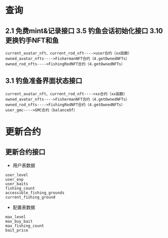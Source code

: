 # 查询
## 2.1 免费mint&记录接口 3.5 钓鱼会话初始化接口 3.10 更换钓手NFT和鱼
```
current_avatar_nft、current_rod_nft---->user合约（xx函数）
owned_avatar_nfts---->FishermanNFT合约（4.getOwnedNFTs）
owned_rod_nfts---->FishingRodNFT合约（4.getOwnedNFTs）
```

## 3.1 钓鱼准备界面状态接口
```
current_avatar_nft、current_rod_nft---->xx合约（xx函数）
owned_avatar_nfts---->FishermanNFT合约（4.getOwnedNFTs）
owned_rod_nfts---->FishingRodNFT合约（4.getOwnedNFTs）
user_gmc---->GMC合约（balanceOf）   
``` 
# 更新合约
## 更新合约接口
- 用户表数据
```
user_level
user_exp
user_baits
fishing_count
accessible_fishing_grounds
current_fishing_ground
```
- 配置表数据
```
max_level
max_buy_bait
max_fishing_count
bait_price
```